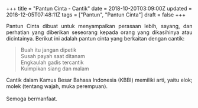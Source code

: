 +++
title = "Pantun Cinta - Cantik"
date = 2018-10-20T03:09:00Z
updated = 2018-12-05T07:48:11Z
tags = ["Pantun", "Pantun Cinta"]
draft = false
+++

<div dir="ltr" style="text-align: left;" trbidi="on"><div style="text-align: justify;">Pantun Cinta dibuat untuk menyampaikan perasaan lebih, sayang, dan perhatian yang diberikan seseorang kepada orang yang dikasihinya atau dicintainya. Berikut ini adalah pantun cinta yang berkaitan dengan cantik:</div><blockquote class="tr_bq">Buah itu jangan dipetik<br />Susah payah saat ditanam<br />Engkaulah gadis tercantik<br />Kuimpikan siang dan malam</blockquote><div style="text-align: justify;">Cantik dalam Kamus Besar Bahasa Indonesia (KBBI) memiliki arti, yaitu elok; molek (tentang wajah, muka perempuan).</div><div style="text-align: justify;"><br /></div><div style="text-align: justify;">Semoga bermanfaat.</div></div>
